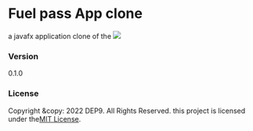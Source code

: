 # Fuel pass App clone

a javafx application clone of the ![](fuelpass.gov.lk)

### Version
0.1.0

### License
Copyright &copy: 2022 DEP9. All Rights Reserved.
this project is licensed under the[MIT License](LICENSE.txt).